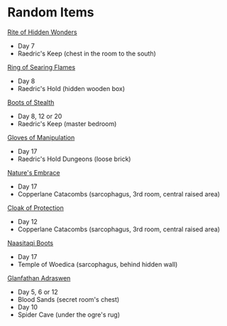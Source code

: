 # Random Items

[Rite of Hidden Wonders](https://pillarsofeternity.fandom.com/wiki/Rite_of_Hidden_Wonders)
- Day 7
- Raedric's Keep (chest in the room to the south)

[Ring of Searing Flames](https://pillarsofeternity.fandom.com/wiki/Ring_of_Searing_Flames)
- Day 8
- Raedric's Hold (hidden wooden box)

[Boots of Stealth](https://pillarsofeternity.fandom.com/wiki/Random_loot_tables/Clothing/Boots#Boots_of_Stealth)
- Day 8, 12 or 20
- Raedric's Keep (master bedroom)

[Gloves of Manipulation](https://pillarsofeternity.fandom.com/wiki/Random_loot_tables/Clothing/Handwear#Gloves_of_Manipulation)
- Day 17
- Raedric's Hold Dungeons (loose brick)

[Nature's Embrace](https://pillarsofeternity.fandom.com/wiki/Nature%27s_Embrace)
- Day 17
- Copperlane Catacombs (sarcophagus, 3rd room, central raised area)

[Cloak of Protection](https://pillarsofeternity.fandom.com/wiki/Random_loot_tables/Clothing/Cloaks#Cloak_of_Protection)
- Day 12
- Copperlane Catacombs (sarcophagus, 3rd room, central raised area)

[Naasitaqi Boots](https://pillarsofeternity.fandom.com/wiki/Naasitaqi_Boots)
- Day 17
- Temple of Woedica (sarcophagus, behind hidden wall)

[Glanfathan Adraswen](https://pillarsofeternity.fandom.com/wiki/Random_loot_tables/Accessories/Amulets#Glanfathan_Adraswen)
- Day 5, 6 or 12
- Blood Sands (secret room's chest)
- Day 10
- Spider Cave (under the ogre's rug)
